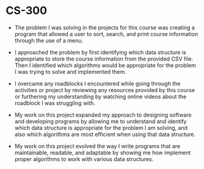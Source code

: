 # CS-300


- The problem I was solving in the projects for this course was creating a program that allowed a user to sort, search, and print course information through the use of a menu.


- I approached the problem by first identifying which data structure is appropriate to store the course information from the provided CSV file. Then I identified which algorithms would be appropriate for the problem I was trying to solve and implemented them. 


- I overcame any roadblocks I encountered while going through the activities or project by reviewing any resources provided by this course or furthering my understanding by watching online videos about the roadblock I was struggling with.


- My work on this project expanded my approach to designing software and developing programs by allowing me to understand and identify which data structure is appropriate for the problem I am solving, and also which algorithms are most efficient when using that data structure.


- My work on this project evolved the way I write programs that are maintainable, readable, and adaptable by showing me how implement proper algorithms to work with various data structures.
